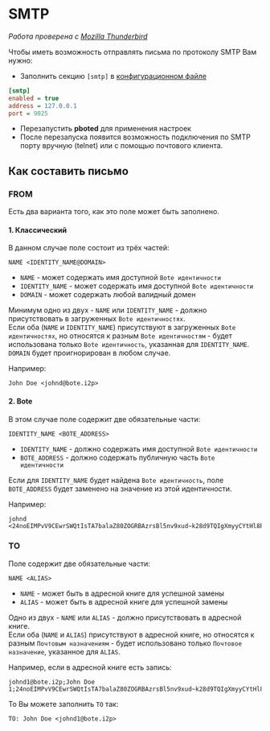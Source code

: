# SMTP

_Работа проверена с [Mozilla Thunderbird](https://www.thunderbird.net/en-US/)_

Чтобы иметь возможность отправлять письма по протоколу SMTP Вам нужно:

- Заполнить секцию `[smtp]` в [конфигурационном файле](../user-guide/configuration.md#smtp)

```ini
[smtp]
enabled = true
address = 127.0.0.1
port = 9025
```

- Перезапустить **pboted** для применения настроек
- После перезапуска появится возможность подключения по SMTP порту вручную (telnet) или с помощью почтового клиента.

## Как составить письмо

### FROM

Есть два варианта того, как это поле может быть заполнено.

#### 1. Классический

В данном случае поле состоит из трёх частей:

`NAME <IDENTITY_NAME@DOMAIN>`

- `NAME` - может содержать имя доступной `Bote идентичности`
- `IDENTITY_NAME` - может содержать имя доступной `Bote идентичности`
- `DOMAIN` - может содержать любой валидный домен

Минимум одно из двух - `NAME` или `IDENTITY_NAME` - должно присутствовать в загруженных `Bote идентичностях`.  
Если оба (`NAME` и `IDENTITY_NAME`) присутствуют в загруженных `Bote идентичностях`, но относятся к разным `Bote идентичностям` - будет использована только `Bote идентичность`, указанная для `IDENTITY_NAME`.  
`DOMAIN` будет проигнорирован в любом случае.

Например:

```
John Doe <johnd@bote.i2p>
```

#### 2. Bote

В этом случае поле содержит две обязательные части:

`IDENTITY_NAME <BOTE_ADDRESS>`

- `IDENTITY_NAME` - должно содержать имя доступной `Bote идентичности`
- `BOTE_ADDRESS` - должно содержать публичную часть `Bote идентичности`

Если для `IDENTITY_NAME` будет найдена `Bote идентичность`, поле `BOTE_ADDRESS` будет заменено на значение из этой идентичности.

Например:

```
johnd <24noEIMPvV9CEwrSWQtIsTA7balaZ80ZOGRBAzrsBl5nv9xud~k28d9TQIgXmyyCYtHl8PJASAFDeefSc6EJ81>
```

### TO

Поле содержит две обязательные части:

`NAME <ALIAS>`

- `NAME` - может быть в адресной книге для успешной замены
- `ALIAS` - может быть в адресной книге для успешной замены

Одно из двух - `NAME` или `ALIAS` - должно присутствовать в адресной книге.  
Если оба (`NAME` и `ALIAS`) присутствуют в адресной книге, но относятся к разным `Почтовым назначениям` - будет использовано только `Почтовое назначение`, указанное для `ALIAS`.

Например, если в адресной книге есть запись:

```
johnd1@bote.i2p;John Doe 1;24noEIMPvV9CEwrSWQtIsTA7balaZ80ZOGRBAzrsBl5nv9xud~k28d9TQIgXmyyCYtHl8PJASAFDeefSc6EJ81
```

То Вы можете заполнить `TO` так:

`TO: John Doe <johnd1@bote.i2p>`
